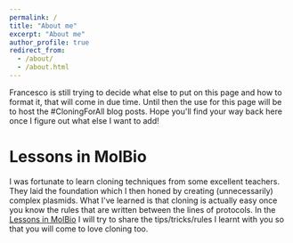 ```yaml
---
permalink: /
title: "About me"
excerpt: "About me"
author_profile: true
redirect_from: 
  - /about/
  - /about.html
---
```


Francesco is still trying to decide what else to put on this page and how to format it, that will come in due time. Until then the use for this page will be to host the #CloningForAll blog posts. Hope you'll find your way back here once I figure out what else I want to add! 

Lessons in MolBio
======
I was fortunate to learn cloning techniques from some excellent teachers. They laid the foundation which I then honed by creating (unnecessarily) complex plasmids. What I've learned is that cloning is actually easy once you know the rules that are written between the lines of protocols. In the [Lessons in MolBio](https://femiliani.github.io/year-archive/) I will try to share the tips/tricks/rules I learnt with you so that you will come to love cloning too. 

<!--
header
======
text

header2
------
text

**subheading**
text



How to edit your site's GitHub repository
------
Many people use a git client to create files on their local computer and then push them to GitHub's servers. If you are not familiar with git, you can directly edit these configuration and markdown files directly in the github.com interface. Navigate to a file (like [this one](https://github.com/academicpages/academicpages.github.io/blob/master/_talks/2012-03-01-talk-1.md) and click the pencil icon in the top right of the content preview (to the right of the "Raw | Blame | History" buttons). You can delete a file by clicking the trashcan icon to the right of the pencil icon. You can also create new files or upload files by navigating to a directory and clicking the "Create new file" or "Upload files" buttons. 

Example: editing a markdown file for a talk
![Editing a markdown file for a talk](/images/editing-talk.png)

For more info
------
More info about configuring academicpages can be found in [the guide](https://academicpages.github.io/markdown/). The [guides for the Minimal Mistakes theme](https://mmistakes.github.io/minimal-mistakes/docs/configuration/) (which this theme was forked from) might also be helpful.
-->
